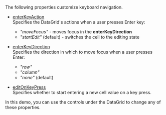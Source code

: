 The following properties customize keyboard navigation.
<!--split-->
 
- [enterKeyAction](/Documentation/ApiReference/UI_Components/dxDataGrid/Configuration/keyboardNavigation/#enterKeyAction)    
Specifies the DataGrid's actions when a user presses Enter key: 
 
    - *"moveFocus"* - moves focus in the **enterKeyDirection**
    - *"startEdit"* (default) - switches the cell to the editing state
 
- [enterKeyDirection](/Documentation/ApiReference/UI_Components/dxDataGrid/Configuration/keyboardNavigation/#enterKeyDirection)     
Specifies the direction in which to move focus when a user presses Enter:
    - *"row"*
    - *"column"*
    - *"none"* (default)
 
- [editOnKeyPress](/Documentation/ApiReference/UI_Components/dxDataGrid/Configuration/keyboardNavigation/#editOnKeyPress)    
Specifies whether to start entering a new cell value on a key press.

In this demo, you can use the controls under the DataGrid to change any of these properties.

